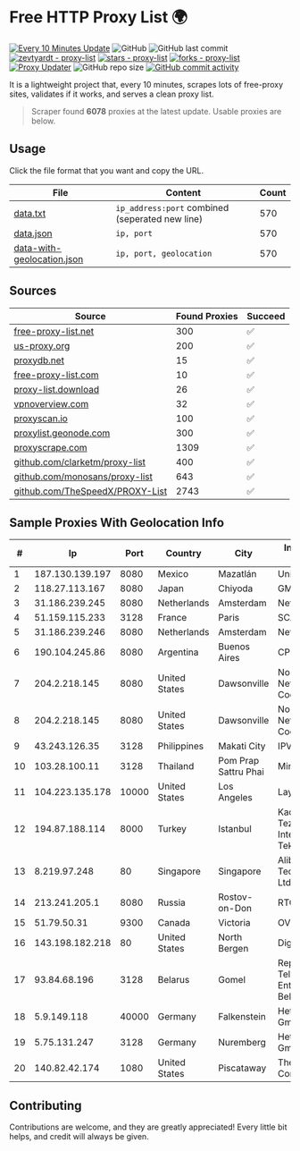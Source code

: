 
# Free HTTP Proxy List 🌍

[![Every 10 Minutes Update](https://github.com/mertguvencli/http-proxy-list/actions/workflows/main.yml/badge.svg?branch=main)](https://github.com/mertguvencli/http-proxy-list/actions/workflows/main.yml)
![GitHub](https://img.shields.io/github/license/mertguvencli/http-proxy-list)
![GitHub last commit](https://img.shields.io/github/last-commit/mertguvencli/http-proxy-list)
[![zevtyardt - proxy-list](https://img.shields.io/static/v1?label=zevtyardt&message=proxy-list&color=blue&logo=github)](https://github.com/zevtyardt/proxy-list "Go to GitHub repo")
[![stars - proxy-list](https://img.shields.io/github/stars/zevtyardt/proxy-list?style=social)](https://github.com/zevtyardt/proxy-list)
[![forks - proxy-list](https://img.shields.io/github/forks/zevtyardt/proxy-list?style=social)](https://github.com/zevtyardt/proxy-list)
[![Proxy Updater](https://github.com/zevtyardt/proxy-list/workflows/Proxy%20Updater/badge.svg)](https://github.com/zevtyardt/proxy-list/actions?query=workflow:"Proxy+Updater")
![GitHub repo size](https://img.shields.io/github/repo-size/zevtyardt/proxy-list)
[![GitHub commit activity](https://img.shields.io/github/commit-activity/m/zevtyardt/proxy-list?logo=commits)](https://github.com/zevtyardt/proxy-list/commits/main)

It is a lightweight project that, every 10 minutes, scrapes lots of free-proxy sites, validates if it works, and serves a clean proxy list.

> Scraper found **6078** proxies at the latest update. Usable proxies are below.

## Usage

Click the file format that you want and copy the URL.

|File|Content|Count|
|----|-------|-----|
|[data.txt](https://raw.githubusercontent.com/mertguvencli/http-proxy-list/main/proxy-list/data.txt)|`ip_address:port` combined (seperated new line)|570|
|[data.json](https://raw.githubusercontent.com/mertguvencli/http-proxy-list/main/proxy-list/data.json)|`ip, port`|570|
|[data-with-geolocation.json](https://raw.githubusercontent.com/mertguvencli/http-proxy-list/main/proxy-list/data-with-geolocation.json)|`ip, port, geolocation`|570|

## Sources

|Source|Found Proxies|Succeed|
|------|-------------|-------|
|[free-proxy-list.net](https://free-proxy-list.net)|300|✅|
|[us-proxy.org](https://www.us-proxy.org)|200|✅|
|[proxydb.net](http://proxydb.net)|15|✅|
|[free-proxy-list.com](https://free-proxy-list.com/?page=&port=&type%5B%5D=http&type%5B%5D=https&up_time=0&search=Search)|10|✅|
|[proxy-list.download](https://www.proxy-list.download/HTTP)|26|✅|
|[vpnoverview.com](https://vpnoverview.com/privacy/anonymous-browsing/free-proxy-servers)|32|✅|
|[proxyscan.io](https://www.proxyscan.io)|100|✅|
|[proxylist.geonode.com](https://proxylist.geonode.com/api/proxy-list?limit=300&page=1&sort_by=lastChecked&sort_type=desc&protocols=http,https)|300|✅|
|[proxyscrape.com](https://api.proxyscrape.com/v2/?request=displayproxies&protocol=http&timeout=10000&country=all&ssl=all&anonymity=all)|1309|✅|
|[github.com/clarketm/proxy-list](https://raw.githubusercontent.com/clarketm/proxy-list/master/proxy-list-raw.txt)|400|✅|
|[github.com/monosans/proxy-list](https://raw.githubusercontent.com/monosans/proxy-list/main/proxies/http.txt)|643|✅|
|[github.com/TheSpeedX/PROXY-List](https://raw.githubusercontent.com/TheSpeedX/PROXY-List/master/http.txt)|2743|✅|


## Sample Proxies With Geolocation Info

|#|Ip|Port|Country|City|Internet Service Provider|
|-|--|----|-------|----|-------------------------|
|1|187.130.139.197|8080|Mexico|Mazatlán|Uninet S.A. de C.V.|
|2|118.27.113.167|8080|Japan|Chiyoda|GMO Internet, Inc.|
|3|31.186.239.245|8080|Netherlands|Amsterdam|NetSkope Inc|
|4|51.159.115.233|3128|France|Paris|SCALEWAY|
|5|31.186.239.246|8080|Netherlands|Amsterdam|NetSkope Inc|
|6|190.104.245.86|8080|Argentina|Buenos Aires|CPS|
|7|204.2.218.145|8080|United States|Dawsonville|North Georgia Network Cooperative, Inc.|
|8|204.2.218.145|8080|United States|Dawsonville|North Georgia Network Cooperative, Inc.|
|9|43.243.126.35|3128|Philippines|Makati City|IPVG|
|10|103.28.100.11|3128|Thailand|Pom Prap Sattru Phai|Ministry of Interior|
|11|104.223.135.178|10000|United States|Los Angeles|LayerHost|
|12|194.87.188.114|8000|Turkey|Istanbul|Kadir Huseyin Tezcan Nosspeed Internet Teknolojileri|
|13|8.219.97.248|80|Singapore|Singapore|Alibaba (US) Technology Co., Ltd.|
|14|213.241.205.1|8080|Russia|Rostov-on-Don|RTCOMM-YUG|
|15|51.79.50.31|9300|Canada|Victoria|OVH SAS|
|16|143.198.182.218|80|United States|North Bergen|DigitalOcean, LLC|
|17|93.84.68.196|3128|Belarus|Gomel|Republican Unitary Telecommunication Enterprise Beltelecom|
|18|5.9.149.118|40000|Germany|Falkenstein|Hetzner Online GmbH|
|19|5.75.131.247|3128|Germany|Nuremberg|Hetzner Online GmbH|
|20|140.82.42.174|1080|United States|Piscataway|The Constant Company|



## Contributing

Contributions are welcome, and they are greatly appreciated! Every
little bit helps, and credit will always be given.

